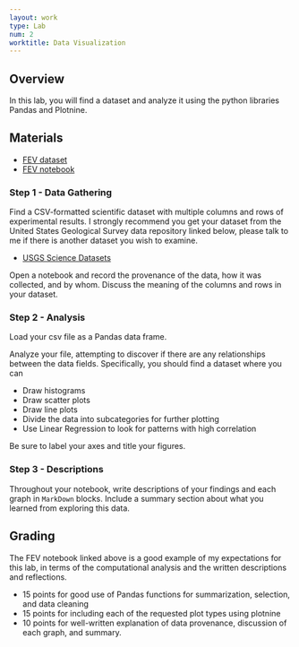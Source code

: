 ```yaml
---
layout: work
type: Lab
num: 2
worktitle: Data Visualization
---
```


## Overview

In this lab, you will find a dataset and analyze it using the python libraries
Pandas and Plotnine.

## Materials

* [FEV dataset](../assets/data/FEV.csv)
* [FEV notebook](https://nbviewer.jupyter.org/urls/hendrix-cs.github.io/csci285/assets/code/FEV_Data_Analysis.ipynb)

### Step 1 - Data Gathering

Find a CSV-formatted scientific dataset with multiple columns and rows of experimental results.
I strongly recommend you get your dataset from the United States Geological Survey data repository
linked below, please talk to me if there is another dataset you wish to examine.

* [USGS Science Datasets](https://www.usgs.gov/products/data-and-tools/science-datasets)

Open a notebook and record the provenance of the data, how it was collected, and by whom.
Discuss the meaning of the columns and rows in your dataset.

### Step 2 - Analysis

Load your csv file as a Pandas data frame.

Analyze your file, attempting to discover if there are any relationships
between the data fields. Specifically, you should find a dataset where you can

* Draw histograms
* Draw scatter plots
* Draw line plots
* Divide the data into subcategories for further plotting
* Use Linear Regression to look for patterns with high correlation

Be sure to label your axes and title your figures.

### Step 3 - Descriptions

Throughout your notebook, write descriptions of your findings and each graph
in `MarkDown` blocks. Include a summary section about what you learned from exploring this data.

## Grading

The FEV notebook linked above is a good example of my expectations for this lab, in terms
of the computational analysis and the written descriptions and reflections.

* 15 points for good use of Pandas functions for summarization, selection, and data cleaning
* 15 points for including each of the requested plot types using plotnine
* 10 points for well-written explanation of data provenance, discussion of each graph, and summary.
